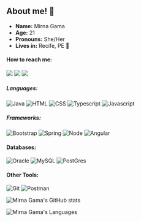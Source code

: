 ## About me! 💬

- <strong>Name:</strong> Mirna Gama
- <strong>Age:</strong> 21 
- <strong>Pronouns:</strong> She/Her
- <strong>Lives in:</strong> Recife, PE 🌴 

#### How to reach me:
<a href="https://api.whatsapp.com/send?phone=5581984004144"><img src="https://img.shields.io/badge/WhatsApp-25D366?style=for-the-badge&logo=whatsapp&logoColor=white"/></a>
<a href="mailto:mirnabeatrizgamav@gmail.com"><img src="https://img.shields.io/badge/Gmail-D14836?style=for-the-badge&logo=gmail&logoColor=white"/></a>
<a href="https://br.linkedin.com/in/mirna-gama-341424173"><img src="https://img.shields.io/badge/LinkedIn-0077B5?style=for-the-badge&logo=linkedin&logoColor=white"/></a>

##### Languages:
![Java](https://img.shields.io/badge/Java-ED8B00?style=for-the-badge&logo=java&logoColor=white)
![HTML](https://img.shields.io/badge/HTML5-E34F26?style=for-the-badge&logo=html5&logoColor=white)
![CSS](https://img.shields.io/badge/-CSS3-blue?logo=css3&style=for-the-badge)
![Typescript](https://img.shields.io/badge/-Typescript-3178C6?logo=typescript&style=for-the-badge&logoColor=white)
![Javascript](https://img.shields.io/badge/-Javascript-F7DF1E?logo=javascript&style=for-the-badge&logoColor=black)

##### Frameworks:
![Bootstrap](https://img.shields.io/badge/Bootstrap-563D7C?style=for-the-badge&logo=bootstrap&logoColor=white)
![Spring](https://img.shields.io/badge/Spring-6DB33F?style=for-the-badge&logo=spring&logoColor=white)
![Node](https://img.shields.io/badge/Node.js-43853D?style=for-the-badge&logo=node-dot-js&logoColor=white)
![Angular](https://img.shields.io/badge/Angular-DD0031?style=for-the-badge&logo=angular&logoColor=white)

#### Databases:
![Oracle](https://img.shields.io/badge/Oracle-F80000?style=for-the-badge&logo=oracle&logoColor=white)
![MySQL](https://img.shields.io/badge/MySQL-00000F?style=for-the-badge&logo=mysql&logoColor=white)
![PostGres](https://img.shields.io/badge/PostgreSQL-316192?style=for-the-badge&logo=postgresql&logoColor=white)

#### Other Tools:
![Git](https://img.shields.io/badge/Git-F05032?style=for-the-badge&logo=git&logoColor=white)
![Postman](https://img.shields.io/badge/Postman-FF6C37?style=for-the-badge&logo=Postman&logoColor=white)



![Mirna Gama's GitHub stats](https://github-readme-stats.vercel.app/api?username=mirnagama&theme=graywhite&show_icons=true)

![Mirna Gama's Languages](https://github-readme-stats.vercel.app/api/top-langs/?username=MirnaGama&theme=graywhite)
